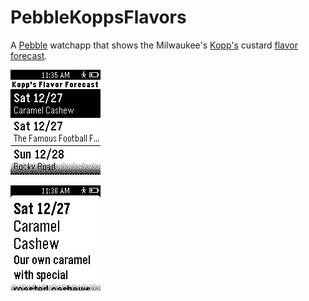 PebbleKoppsFlavors
==================

A [Pebble](https://getpebble.com/) watchapp that shows the Milwaukee's [Kopp's](https://www.kopps.com/) custard [flavor forecast](https://www.kopps.com/flavor-forecast).

![Alt text](/docs/KoppsFlavorForecastList.png?raw=true "Flavor Forecast List")

![Alt text](/docs/KoppsFlavorForecastDetails.png?raw=true "Flavor Details")
